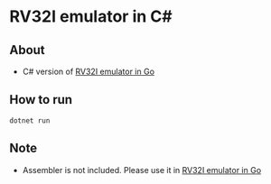 # RV32I emulator in C#

## About

* C# version of [RV32I emulator in Go](https://github.com/sokoide/rv32i-go)

## How to run

```
dotnet run
```

## Note

* Assembler is not included. Please use it in [RV32I emulator in Go](https://github.com/sokoide/rv32i-go)
